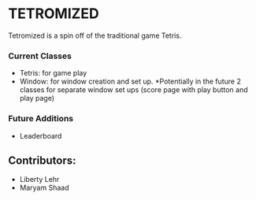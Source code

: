 # TETROMIZED

Tetromized is a spin off of the traditional game Tetris.

### Current Classes
- Tetris: for game play
- Window: for window creation and set up.
    *Potentially in the future 2 classes for separate window set ups (score page with play button and play page)
    
### Future Additions
- Leaderboard

## Contributors:
- Liberty Lehr
- Maryam Shaad
